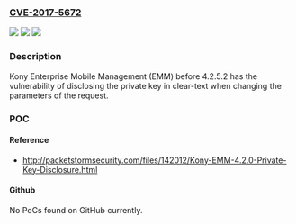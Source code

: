 ### [CVE-2017-5672](https://cve.mitre.org/cgi-bin/cvename.cgi?name=CVE-2017-5672)
![](https://img.shields.io/static/v1?label=Product&message=n%2Fa&color=blue)
![](https://img.shields.io/static/v1?label=Version&message=n%2Fa&color=blue)
![](https://img.shields.io/static/v1?label=Vulnerability&message=n%2Fa&color=brighgreen)

### Description

Kony Enterprise Mobile Management (EMM) before 4.2.5.2 has the vulnerability of disclosing the private key in clear-text when changing the parameters of the request.

### POC

#### Reference
- http://packetstormsecurity.com/files/142012/Kony-EMM-4.2.0-Private-Key-Disclosure.html

#### Github
No PoCs found on GitHub currently.

